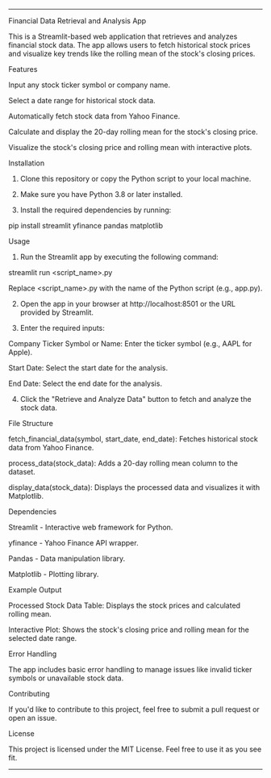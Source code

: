 
---

Financial Data Retrieval and Analysis App

This is a Streamlit-based web application that retrieves and analyzes financial stock data. The app allows users to fetch historical stock prices and visualize key trends like the rolling mean of the stock's closing prices.

Features

Input any stock ticker symbol or company name.

Select a date range for historical stock data.

Automatically fetch stock data from Yahoo Finance.

Calculate and display the 20-day rolling mean for the stock's closing price.

Visualize the stock's closing price and rolling mean with interactive plots.


Installation

1. Clone this repository or copy the Python script to your local machine.


2. Make sure you have Python 3.8 or later installed.


3. Install the required dependencies by running:

pip install streamlit yfinance pandas matplotlib



Usage

1. Run the Streamlit app by executing the following command:

streamlit run <script_name>.py

Replace <script_name>.py with the name of the Python script (e.g., app.py).


2. Open the app in your browser at http://localhost:8501 or the URL provided by Streamlit.


3. Enter the required inputs:

Company Ticker Symbol or Name: Enter the ticker symbol (e.g., AAPL for Apple).

Start Date: Select the start date for the analysis.

End Date: Select the end date for the analysis.



4. Click the "Retrieve and Analyze Data" button to fetch and analyze the stock data.



File Structure

fetch_financial_data(symbol, start_date, end_date): Fetches historical stock data from Yahoo Finance.

process_data(stock_data): Adds a 20-day rolling mean column to the dataset.

display_data(stock_data): Displays the processed data and visualizes it with Matplotlib.


Dependencies

Streamlit - Interactive web framework for Python.

yfinance - Yahoo Finance API wrapper.

Pandas - Data manipulation library.

Matplotlib - Plotting library.


Example Output

Processed Stock Data Table: Displays the stock prices and calculated rolling mean.

Interactive Plot: Shows the stock's closing price and rolling mean for the selected date range.


Error Handling

The app includes basic error handling to manage issues like invalid ticker symbols or unavailable stock data.

Contributing

If you'd like to contribute to this project, feel free to submit a pull request or open an issue.

License

This project is licensed under the MIT License. Feel free to use it as you see fit.


---
